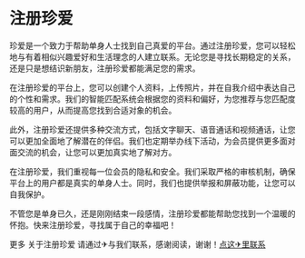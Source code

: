 # 注册珍爱

珍爱是一个致力于帮助单身人士找到自己真爱的平台。通过注册珍爱，您可以轻松地与有着相似兴趣爱好和生活理念的人建立联系。无论您是寻找长期稳定的关系，还是只是想结识新朋友，注册珍爱都能满足您的需求。

在注册珍爱的平台上，您可以创建个人资料，上传照片，并在自我介绍中表达自己的个性和需求。我们的智能匹配系统会根据您的资料和偏好，为您推荐与您匹配度较高的用户，从而提高您找到合适对象的机会。

此外，注册珍爱还提供多种交流方式，包括文字聊天、语音通话和视频通话，让您可以更加全面地了解潜在的伴侣。我们也定期举办线下活动，为会员提供更多面对面交流的机会，让您可以更加真实地了解对方。

在注册珍爱，我们重视每一位会员的隐私和安全。我们采取严格的审核机制，确保平台上的用户都是真实的单身人士。同时，我们也提供举报和屏蔽功能，让您可以自我保护。

不管您是单身已久，还是刚刚结束一段感情，注册珍爱都能帮助您找到一个温暖的怀抱。快来注册珍爱，寻找属于自己的幸福吧！

更多 关于注册珍爱 请通过✈与我们联系，感谢阅读，谢谢！[点这✈里联系](https://ads.k02.cc)
